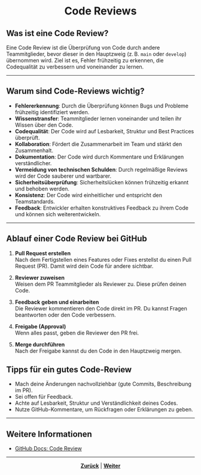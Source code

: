 # <p align="center">Code Reviews</p>


## Was ist eine Code Review?

Eine Code Review ist die Überprüfung von Code durch andere Teammitglieder, bevor dieser in den Hauptzweig (z. B. `main` oder `develop`) übernommen wird. Ziel ist es, Fehler frühzeitig zu erkennen, die Codequalität zu verbessern und voneinander zu lernen.

---

## Warum sind Code-Reviews wichtig?

- **Fehlererkennung**: Durch die Überprüfung können Bugs und Probleme frühzeitig identifiziert werden.
- **Wissenstransfer**: Teammitglieder lernen voneinander und teilen ihr Wissen über den Code.
- **Codequalität**: Der Code wird auf Lesbarkeit, Struktur und Best Practices überprüft.
- **Kollaboration**: Fördert die Zusammenarbeit im Team und stärkt den Zusammenhalt.
- **Dokumentation**: Der Code wird durch Kommentare und Erklärungen verständlicher.
- **Vermeidung von technischen Schulden**: Durch regelmäßige Reviews wird der Code sauberer und wartbarer.
- **Sicherheitsüberprüfung**: Sicherheitslücken können frühzeitig erkannt und behoben werden.
- **Konsistenz**: Der Code wird einheitlicher und entspricht den Teamstandards.
- **Feedback**: Entwickler erhalten konstruktives Feedback zu ihrem Code und können sich weiterentwickeln.

---

## Ablauf einer Code Review bei GitHub

1. **Pull Request erstellen**  
   Nach dem Fertigstellen eines Features oder Fixes erstellst du einen Pull Request (PR). Damit wird dein Code für andere sichtbar.

2. **Reviewer zuweisen**  
   Weisen dem PR Teammitglieder als Reviewer zu. Diese prüfen deinen Code.

3. **Feedback geben und einarbeiten**  
   Die Reviewer kommentieren den Code direkt im PR. Du kannst Fragen beantworten oder den Code verbessern.

4. **Freigabe (Approval)**  
   Wenn alles passt, geben die Reviewer den PR frei.

5. **Merge durchführen**  
   Nach der Freigabe kannst du den Code in den Hauptzweig mergen.

## Tipps für ein gutes Code-Review

- Mach deine Änderungen nachvollziehbar (gute Commits, Beschreibung im PR).
- Sei offen für Feedback.
- Achte auf Lesbarkeit, Struktur und Verständlichkeit deines Codes.
- Nutze GitHub-Kommentare, um Rückfragen oder Erklärungen zu geben.

---

## Weitere Informationen

- [GitHub Docs: Code Review](https://docs.github.com/de/pull-requests/collaborating-with-pull-requests/reviewing-changes-in-pull-requests/about-pull-request-reviews)

---

<p align="center">
<a href="/docs/04-tools/01-github/03-pull-requests/01-merge-konflikte/README.md"><strong>Zurück</strong></a> |
<a href="/docs/04-tools/01-github/04-issues/README.md"><strong>Weiter</strong></a>
</p>


